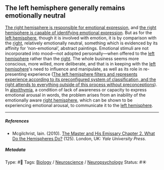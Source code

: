 ## The left hemisphere generally remains emotionally neutral

[The right hemisphere is responsible for emotional expression](The%20right%20hemisphere%20is%20responsible%20for%20emotional%20expression.md), and [the right hemisphere is capable of identifying emotional expression](The%20right%20hemisphere%20is%20capable%20of%20identifying%20emotional%20expression.md). But as for the [left hemisphere](Left%20hemisphere.md), though it is involved with emotion, it is by comparison with the [right](Right%20hemisphere.md), relatively emotionally neutral, something which is evidenced by its affinity for ‘non-emotional’, abstract paintings. Emotional stimuli are not incorporated into mood—not adopted personally—when offered to the [left hemisphere](Left%20hemisphere.md) rather than the [right](Right%20hemisphere.md). The whole business seems more conscious, more willed, more deliberate, and that is in keeping with the [left hemisphere](Left%20hemisphere.md)'s need to influence and manipulate, as well as its role in re-presenting experience ([The left hemisphere filters and represents experience according to its preconfigured system of classification, and the right attends to everything outside of this process without preconceptions](The%20left%20hemisphere%20filters%20and%20represents%20experience%20according%20to%20its%20preconfigured%20system%20of%20classification,%20and%20the%20right%20attends%20to%20everything%20outside%20of%20this%20process%20without%20preconceptions.md)). In [alexithymia](), a condition of lack of awareness or capacity to express emotional arousal in words, the problem arises from an inability of the emotionally aware [right hemisphere](Right%20hemisphere.md), which can be shown to be experiencing emotional arousal, to communicate it to the [left hemisphere](Left%20hemisphere.md).

---

##### References

* Mcgilchrist, Iain. (2010). [The Master and His Emissary Chapter 2. What Do the Hemispheres Do?](The%20Master%20and%20His%20Emissary%20Chapter%202.%20What%20Do%20the%20Hemispheres%20Do%3F.md) (125). London, UK: *Yale University Press.*

##### Metadata

Type: #🔴 
Tags: [Biology]() / [Neuroscience](Neuroscience.md) / [Neuropsychology](Neuropsychology.md) 
Status: #☀️ 
